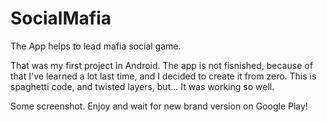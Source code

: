 # SocialMafia
The App helps to lead mafia social game.

That was my first project in Android. The app is not fisnished, because of that I've learned a lot last time, and I decided to create it from zero. 
This is spaghetti code, and twisted layers, but... It was working so well.

Some screenshot. Enjoy and wait for new brand version on Google Play!



